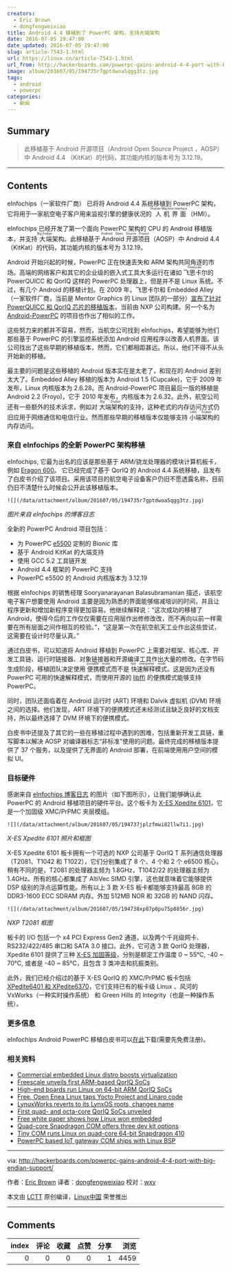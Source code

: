 ```yaml
---
creators:
  - Eric Brown
  - dongfengweixiao
title: Android 4.4 移植到了 PowerPC 架构，支持大端架构
date: 2016-07-05 19:47:00
date_updated: 2016-07-05 19:47:00
slug: article-7543-1.html
url: https://linux.cn/article-7543-1.html
url_from: http://hackerboards.com/powerpc-gains-android-4-4-port-with-big-endian-support/
image: album/201607/05/194735r7gptdwoa5qgg3tz.jpg
tags:
  - android
  - powerpc
categories:
  - 新闻
---
```


## Summary

> 此移植基于 Android 开源项目（Android Open Source Project ，AOSP）中 Android 4.4 （KitKat）的代码，其功能内核的版本号为 3.12.19。

***

<!-- more -->

## Contents

eInfochips（一家软件厂商） 已将将 Android 4.4 系统移植到 PowerPC 架构，它将用于一家航空电子客户用来监视引擎的健康状况的<ruby> 人机界面 <rp>  （ </rp> <rt>  Human Machine Interface </rt> <rp>  ） </rp></ruby>（HMI）。

eInfochips 已经开发了第一个面向 PowerPC 架构的 CPU 的 Android 移植版本，并支持<ruby> 大端 <rp>  （ </rp> <rt>  Big Endian </rt> <rp>  ） </rp></ruby>架构。此移植基于<ruby> Android 开源项目 <rp>  （ </rp> <rt>  Android Open Source Project </rt> <rp>  ） </rp></ruby> （AOSP）中 Android 4.4 （KitKat）的代码，其功能内核的版本号为 3.12.19。

Android 开始兴起的时候，PowerPC 正在快速丢失和 ARM 架构共同角逐的市场。高端的网络客户和其它的企业级的嵌入式工具大多运行在诸如<ruby> 飞思卡尔 <rp>  （ </rp> <rt>  Freescale </rt> <rp>  ） </rp></ruby>的 PowerQUICC 和 QorIQ 这样的 PowerPC 处理器上，但是并不是 Linux 系统。不过，有几个 Android 的移植计划。在 2009 年，飞思卡尔和 Embedded Alley（一家软件厂商，当前是 Mentor Graphics 的 Linux 团队的一部分）[宣布了针对 PowerQUICC 和 QorIQ 芯片的移植版本](http://linuxdevices.linuxgizmos.com/android-ported-to-powerpc/)，当前由 NXP 公司构建。另一个名为 [Android-PowerPC](http://www.androidppc.com/) 的项目也作出了相似的工作。

这些努力来的都并不容易，然而，当航空公司找到 eInfochips，希望能够为他们那些基于 PowerPC 的引擎监控系统添加 Android 应用程序以改善人机界面。该公司找出了这些早期的移植版本，然而，它们都相距甚远。所以，他们不得不从头开始新的移植。

最主要的问题是这些移植的 Android 版本实在是太老了，和现在的 Android 差别太大了。Embedded Alley 移植的版本为 Android 1.5 (Cupcake)，它于 2009 年发布，Linux 内核版本为 2.6.28。而 Android-PowerPC 项目最后一版的移植是 Android 2.2 (Froyo)，它于 2010 年发布，内核版本为 2.6.32。此外，航空公司还有一些额外的技术诉求，例如对<ruby> 大端架构 <rp>  （ </rp> <rt>  Big Endian </rt> <rp>  ） </rp></ruby>的支持，这种老式的内存访问方式仍旧应用于网络通信和电信行业。然而那些早期的移植版本仅能够支持<ruby> 小端架构 <rp>  （ </rp> <rt>  Little Endian </rt> <rp>  ） </rp></ruby>的内存访问。

### 来自 eInfochips 的全新 PowerPC 架构移植

eInfochips, 它最为出名的应该是那些基于 ARM/骁龙处理器的模块计算机板卡，例如 [Eragon 600](http://hackerboards.com/quad-core-snapdragon-com-offers-three-dev-kit-options/)。 它已经完成了基于 QorIQ 的 Android 4.4 系统移植，且发布了白皮书介绍了该项目。采用该项目的航空电子设备客户仍旧不愿透露名称，目前仍旧不清楚什么时候会公开此该移植版本。

`![](/data/attachment/album/201607/05/194735r7gptdwoa5qgg3tz.jpg)`

*图片来自 eInfochips 的博客日志*

全新的 PowerPC Android 项目包括：

* 为 PowerPC [e5500](http://linuxdevices.linuxgizmos.com/low-cost-powerquicc-chips-offer-flexible-interconnect-options/) 定制的 Bionic 库
* 基于 Android KitKat 的大端支持
* 使用 GCC 5.2 工具链开发
* Android 4.4 框架的 PowerPC 支持
* PowerPC e5500 的 Android 内核版本为 3.12.19

根据 eInfochips 的销售经理 Sooryanarayanan Balasubramanian 描述，该航空电子客户想要使用 Android 主要是因为熟悉的界面能够缩减培训的时间，并且让程序更新和增加新程序变得更加容易。他继续解释说：“这次成功的移植了 Android，使得今后的工作仅仅需要在应用层作出修修改改，而不再向以前一样需要在所有层面之间作相互的校验。”，“这是第一次在航空航天工业作出这些尝试，这需要在设计时尽量认真。”

通过白皮书，可以知道将 Android 移植到 PowerPC 上需要对框架、核心库、开发工具链、运行时链接器、对象链接器和开源编译工具作出大量的修改。在字节码生成阶段，移植团队决定使用<ruby> 便携模式 <rp>  （ </rp> <rt>  portable mode </rt> <rp>  ） </rp></ruby>而不是<ruby> 快速解释模式 <rp>  （ </rp> <rt>  fast interpreter mode </rt> <rp>  ） </rp></ruby>。这是因为还没有 PowerPC 可用的快速解释模式，而使用开源的 [libffi](https://sourceware.org/libffi/) 的便携模式能够支持 PowerPC。

同时，团队还面临着在 Android 运行时 (ART) 环境和 Dalvik 虚拟机 (DVM) 环境之间的选择。他们发现，ART 环境下的便携模式还未经测试且缺乏良好的文档支持，所以最终选择了 DVM 环境下的便携模式。

白皮书中还提及了其它的一些在移植过程中遇到的困难，包括重新开发工具链，重写脚本以解决 AOSP 对编译器标志“非标准”使用的问题。最终完成的移植版本提供了 37 个服务，以及提供了无界面的 Android 部署，在前端使用用户空间的模拟 UI。

### 目标硬件

感谢来自 [eInfochips 博客日志](https://www.einfochips.com/blog/k2-categories/aerospace/presenting-a-case-for-porting-android-on-powerpc-architecture.html) 的图片（如下图所示），让我们能够确认此 PowerPC 的 Android 移植项目的硬件平台。这个板卡为 [X-ES Xpedite 6101](http://www.xes-inc.com/products/processor-mezzanines/xpedite6101/)，它是一个加固级 XMC/PrPMC 夹层模组。

`![](/data/attachment/album/201607/05/194737jplzfmwi82llw7i1.jpg)`

*X-ES Xpedite 6101 照片和框图*

X-ES Xpedite 6101 板卡拥有一个可选的 NXP 公司基于 QorIQ T 系列通信处理器（T2081、T1042 和 T1022），它们分别集成了 8 个、4 个和 2 个 e6500 核心，稍有不同的是，T2081 的处理器主频为 1.8GHz，T1042/22 的处理器主频为 1.4GHz。所有的核心都集成了 AltiVec SIMD 引擎，这也就意味着它能够提供 DSP 级别的浮点运算性能。所有以上 3 款 X-ES 板卡都能够支持最高 8GB 的 DDR3-1600 ECC SDRAM 内存。外加 512MB NOR 和 32GB 的 NAND 闪存。

`![](/data/attachment/album/201607/05/194738xp87p8pu75p8856r.jpg)`

*NXP T2081 框图*

板卡的 I/O 包括一个 x4 PCI Express Gen2 通道，以及两个千兆级网卡、 RS232/422/485 串口和 SATA 3.0 接口。此外，它可选 3 款 QorIQ 处理器，Xpedite 6101 提供了三种 [X-ES 加固等级](http://www.xes-inc.com/capabilities/ruggedization/)，分别是额定工作温度 0 ~ 55°C, -40 ~ 70°C, 或者是 -40 ~ 85°C，且包含 3 类冲击和抗振类别。

此外，我们已经介绍过的基于 X-ES QorIQ 的 XMC/PrPMC 板卡包括 [XPedite6401 和 XPedite6370](http://hackerboards.com/high-end-boards-run-linux-on-64-bit-arm-qoriq-socs/)，它们支持已有的板卡级 Linux 、风河的 VxWorks（一种实时操作系统） 和 Green Hills 的 Integrity（也是一种操作系统）。

### 更多信息

eInfochips Android PowerPC 移植白皮书可以[在此](http://biz.einfochips.com/portingandroidonpowerpc)下载(需要先免费注册)。

### 相关资料

* [Commercial embedded Linux distro boosts virtualization](http://hackerboards.com/commercial-embedded-linux-distro-boosts-virtualization/)
* [Freescale unveils first ARM-based QorIQ SoCs](http://hackerboards.com/freescale-unveils-first-arm-based-qoriq-socs/)
* [High-end boards run Linux on 64-bit ARM QorIQ SoCs](http://hackerboards.com/high-end-boards-run-linux-on-64-bit-arm-qoriq-socs/)
* [Free, Open Enea Linux taps Yocto Project and Linaro code](http://hackerboards.com/free-open-enea-linux-taps-yocto-and-linaro-code/)
* [LynuxWorks reverts to its LynxOS roots, changes name](http://hackerboards.com/lynuxworks-reverts-to-its-lynxos-roots-changes-name/)
* [First quad- and octa-core QorIQ SoCs unveiled](http://hackerboards.com/first-quad-and-octa-core-qoriq-socs-unveiled/)
* [Free white paper shows how Linux won embedded](http://hackerboards.com/free-white-paper-shows-how-linux-won-embedded/)
* [Quad-core Snapdragon COM offers three dev kit options](http://hackerboards.com/quad-core-snapdragon-com-offers-three-dev-kit-options/)
* [Tiny COM runs Linux on quad-core 64-bit Snapdragon 410](http://hackerboards.com/tiny-com-runs-linux-and-android-on-quad-core-64-bit-snapdragon-410/)
* [PowerPC based IoT gateway COM ships with Linux BSP](http://hackerboards.com/powerpc-based-iot-gateway-com-ships-with-linux-bsp/)

---

via: <http://hackerboards.com/powerpc-gains-android-4-4-port-with-big-endian-support/>

作者：[Eric Brown](http://hackerboards.com/powerpc-gains-android-4-4-port-with-big-endian-support/) 译者：[dongfengweixiao](https://github.com/dongfengweixiao) 校对：[wxy](https://github.com/wxy)

本文由 [LCTT](https://github.com/LCTT/TranslateProject) 原创编译，[Linux中国](https://linux.cn/) 荣誉推出

***

## Comments


|   index |   评论 |   收藏 |   点赞 |   分享 |   浏览 |
|--------:|-------:|-------:|-------:|-------:|-------:|
|       0 |      0 |      0 |      0 |      1 |   4459 |
